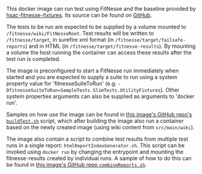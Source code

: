 This docker image can run test using FitNesse and the baseline provided by [hsac-fitnesse-fixtures](https://github.com/fhoeben/hsac-fitnesse-fixtures).
Its source can be found on [GitHub](https://github.com/fhoeben/hsac-fitnesse-docker).

The tests to be run are expected to be supplied by a volume mounted to `/fitnesse/wiki/FitNesseRoot`. 
Test results will be written to `/fitnesse/target`, in surefire xml format (in `/fitnesse/target/failsafe-reports`) and in HTML (in `/fitnesse/target/fitnesse-results`).
By mounting a volume the host running the container can access these results after the test run is completed.

The image is preconfigured to start a FitNesse run immediately when started and you are expected to supply a suite to run using a system property value for 'fitnesseSuiteToRun'
(e.g. `-DfitnesseSuiteToRun=SampleTests.SlimTests.UtilityFixtures`). Other system properties arguments can also be supplied as arguments to 'docker run'.

Samples on how use the image can be found in [this image's GitHub repo's `buildTest.sh`](https://github.com/fhoeben/hsac-fitnesse-docker/blob/master/buildTest.sh) script, which after building the image
also run a container based on the newly created image (using wiki content from `src/main/wiki`). 

The image also contain a script to combine test results from multiple test runs in a single report: `htmlReportIndexGenerator.sh`.
This script can be invoked using `docker run` by changing the entrypoint and mounting the fitnesse-results created by individual runs.
A sample of how to do this can be found in [this image's GitHub repo `combineReports.sh`](https://github.com/fhoeben/hsac-fitnesse-docker/blob/master/combineReports.sh). 
